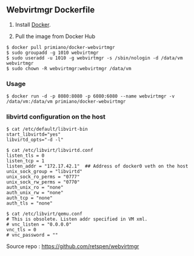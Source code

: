 
## Webvirtmgr Dockerfile

1. Install [Docker](https://www.docker.com/).

2. Pull the image from Docker Hub

```
$ docker pull primiano/docker-webvirtmgr
$ sudo groupadd -g 1010 webvirtmgr
$ sudo useradd -u 1010 -g webvirtmgr -s /sbin/nologin -d /data/vm webvirtmgr
$ sudo chown -R webvirtmgr:webvirtmgr /data/vm
```

### Usage

```
$ docker run -d -p 8080:8080 -p 6080:6080 --name webvirtmgr -v /data/vm:/data/vm primiano/docker-webvirtmgr
```

### libvirtd configuration on the host

```
$ cat /etc/default/libvirt-bin
start_libvirtd="yes"
libvirtd_opts="-d -l"
```

```
$ cat /etc/libvirt/libvirtd.conf
listen_tls = 0
listen_tcp = 1
listen_addr = "172.17.42.1"  ## Address of docker0 veth on the host
unix_sock_group = "libvirtd"
unix_sock_ro_perms = "0777"
unix_sock_rw_perms = "0770"
auth_unix_ro = "none"
auth_unix_rw = "none"
auth_tcp = "none"
auth_tls = "none"
```

```
$ cat /etc/libvirt/qemu.conf
# This is obsolete. Listen addr specified in VM xml.
# vnc_listen = "0.0.0.0"
vnc_tls = 0
# vnc_password = ""
```

Source repo : https://github.com/retspen/webvirtmgr
